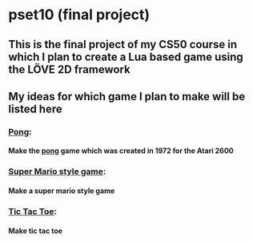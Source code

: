 # pset10 (final project)

## This is the final project of my CS50 course in which I plan to create a Lua based game using the LÖVE 2D framework

## My ideas for which game I plan to make will be listed here

### [Pong](./pong-idea/):
#### Make the [pong](https://en.wikipedia.org/wiki/Pong) game which was created in 1972 for the Atari 2600

### [Super Mario style game](./super-mario-idea/):
#### Make a super mario style game

### [Tic Tac Toe](./tic-tac-toe-idea):
#### Make tic tac toe